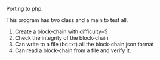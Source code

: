 Porting to php.

This program has two class and a main to test all.

1. Create a block-chain with difficulty=5
2. Check the integrity of the block-chain
3. Can write to a file (bc.txt) all the block-chain json format
4. Can read a block-chain from a file and verify it.

